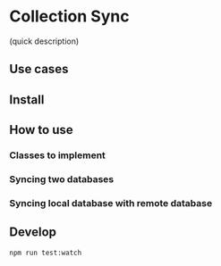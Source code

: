 # Collection Sync

(quick description)

## Use cases

## Install

## How to use

### Classes to implement

### Syncing two databases

### Syncing local database with remote database

## Develop

```bash
npm run test:watch
```
